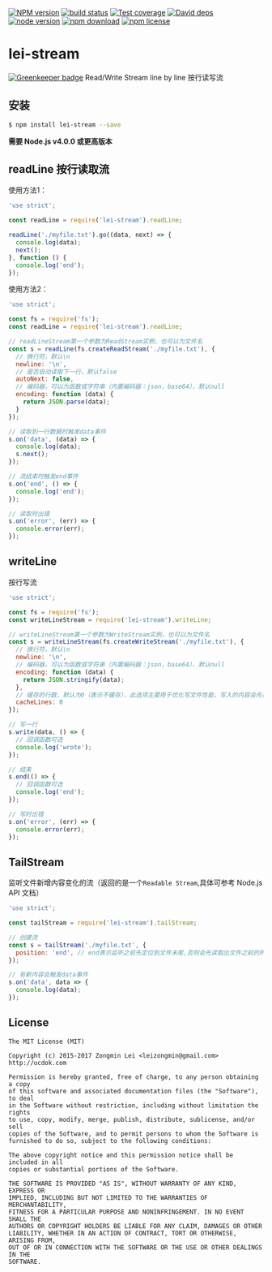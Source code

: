 [![NPM version][npm-image]][npm-url]
[![build status][travis-image]][travis-url]
[![Test coverage][coveralls-image]][coveralls-url]
[![David deps][david-image]][david-url]
[![node version][node-image]][node-url]
[![npm download][download-image]][download-url]
[![npm license][license-image]][download-url]

[npm-image]: https://img.shields.io/npm/v/lei-stream.svg?style=flat-square
[npm-url]: https://npmjs.org/package/lei-stream
[travis-image]: https://img.shields.io/travis/leizongmin/node-lei-stream.svg?style=flat-square
[travis-url]: https://travis-ci.org/leizongmin/node-lei-stream
[coveralls-image]: https://img.shields.io/coveralls/leizongmin/node-lei-stream.svg?style=flat-square
[coveralls-url]: https://coveralls.io/r/leizongmin/node-lei-stream?branch=master
[david-image]: https://img.shields.io/david/leizongmin/node-lei-stream.svg?style=flat-square
[david-url]: https://david-dm.org/leizongmin/node-lei-stream
[node-image]: https://img.shields.io/badge/node.js-%3E=_4.0-green.svg?style=flat-square
[node-url]: http://nodejs.org/download/
[download-image]: https://img.shields.io/npm/dm/lei-stream.svg?style=flat-square
[download-url]: https://npmjs.org/package/lei-stream
[license-image]: https://img.shields.io/npm/l/lei-stream.svg

# lei-stream

[![Greenkeeper badge](https://badges.greenkeeper.io/leizongmin/node-lei-stream.svg)](https://greenkeeper.io/)
Read/Write Stream line by line 按行读写流
## 安装

```bash
$ npm install lei-stream --save
```

**需要 Node.js v4.0.0 或更高版本**


## readLine 按行读取流

使用方法1：

```javascript
'use strict';

const readLine = require('lei-stream').readLine;

readLine('./myfile.txt').go((data, next) => {
  console.log(data);
  next();
}, function () {
  console.log('end');
});
```

使用方法2：

```javascript
'use strict';

const fs = require('fs');
const readLine = require('lei-stream').readLine;

// readLineStream第一个参数为ReadStream实例，也可以为文件名
const s = readLine(fs.createReadStream('./myfile.txt'), {
  // 换行符，默认\n
  newline: '\n',
  // 是否自动读取下一行，默认false
  autoNext: false,
  // 编码器，可以为函数或字符串（内置编码器：json，base64），默认null
  encoding: function (data) {
    return JSON.parse(data);
  }
});

// 读取到一行数据时触发data事件
s.on('data', (data) => {
  console.log(data);
  s.next();
});

// 流结束时触发end事件
s.on('end', () => {
  console.log('end');
});

// 读取时出错
s.on('error', (err) => {
  console.error(err);
});
```

## writeLine

按行写流

```javascript
'use strict';

const fs = require('fs');
const writeLineStream = require('lei-stream').writeLine;

// writeLineStream第一个参数为WriteStream实例，也可以为文件名
const s = writeLineStream(fs.createWriteStream('./myfile.txt'), {
  // 换行符，默认\n
  newline: '\n',
  // 编码器，可以为函数或字符串（内置编码器：json，base64），默认null
  encoding: function (data) {
    return JSON.stringify(data);
  },
  // 缓存的行数，默认为0（表示不缓存），此选项主要用于优化写文件性能，写入的内容会先存储到缓存中，当内容超过指定数量时再一次性写入到流中，可以提高写速度
  cacheLines: 0
});

// 写一行
s.write(data, () => {
  // 回调函数可选
  console.log('wrote');
});

// 结束
s.end(() => {
  // 回调函数可选
  console.log('end');
});

// 写时出错
s.on('error', (err) => {
  console.error(err);
});
```


## TailStream

监听文件新增内容变化的流（返回的是一个`Readable Stream`,具体可参考 Node.js API 文档）

```javascript
'use strict';

const tailStream = require('lei-stream').tailStream;

// 创建流
const s = tailStream('./myfile.txt', {
  position: 'end', // end表示监听之前先定位到文件末尾,否则会先读取出文件之前的所有内容再开始监听
});

// 有新内容会触发data事件
s.on('data', data => {
  console.log(data);
});
````



## License

```
The MIT License (MIT)

Copyright (c) 2015-2017 Zongmin Lei <leizongmin@gmail.com>
http://ucdok.com

Permission is hereby granted, free of charge, to any person obtaining a copy
of this software and associated documentation files (the "Software"), to deal
in the Software without restriction, including without limitation the rights
to use, copy, modify, merge, publish, distribute, sublicense, and/or sell
copies of the Software, and to permit persons to whom the Software is
furnished to do so, subject to the following conditions:

The above copyright notice and this permission notice shall be included in all
copies or substantial portions of the Software.

THE SOFTWARE IS PROVIDED "AS IS", WITHOUT WARRANTY OF ANY KIND, EXPRESS OR
IMPLIED, INCLUDING BUT NOT LIMITED TO THE WARRANTIES OF MERCHANTABILITY,
FITNESS FOR A PARTICULAR PURPOSE AND NONINFRINGEMENT. IN NO EVENT SHALL THE
AUTHORS OR COPYRIGHT HOLDERS BE LIABLE FOR ANY CLAIM, DAMAGES OR OTHER
LIABILITY, WHETHER IN AN ACTION OF CONTRACT, TORT OR OTHERWISE, ARISING FROM,
OUT OF OR IN CONNECTION WITH THE SOFTWARE OR THE USE OR OTHER DEALINGS IN THE
SOFTWARE.
```
